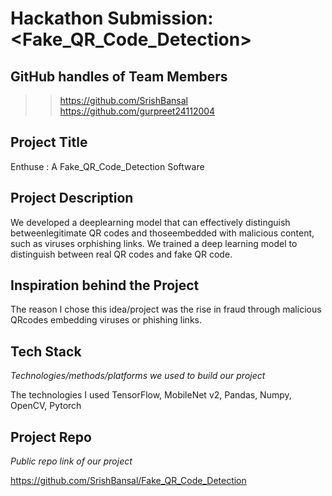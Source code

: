 # Hackathon Submission: <Fake_QR_Code_Detection>

## GitHub handles of Team Members  
>>https://github.com/SrishBansal
>>https://github.com/gurpreet24112004

## Project Title

Enthuse : A Fake_QR_Code_Detection Software


## Project Description    


We developed a deeplearning model that can effectively distinguish betweenlegitimate QR codes and thoseembedded with malicious content, such as viruses orphishing links. We trained a deep
learning model to distinguish between real QR codes and fake QR code.

## Inspiration behind the Project  


The reason I chose this idea/project was the rise in fraud through malicious QRcodes embedding viruses or phishing links.

## Tech Stack    
_Technologies/methods/platforms we used to build our project_


The technologies I used TensorFlow, MobileNet v2, Pandas, Numpy, OpenCV, Pytorch

## Project Repo  
_Public repo link of our project_



https://github.com/SrishBansal/Fake_QR_Code_Detection

